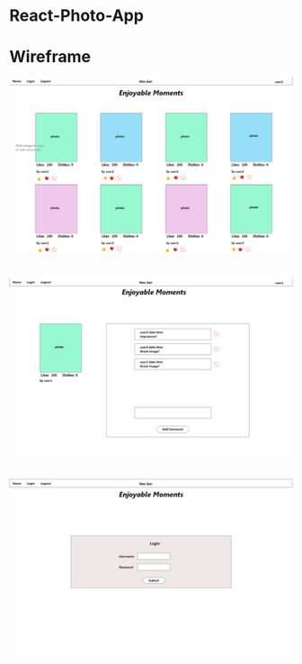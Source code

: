 # React-Photo-App


# Wireframe


![wireframe](./wireframes/Home.png)
# 
![wireframe](./wireframes/Edit-Comment.png)
# 
![wireframe](./wireframes/Login.png)
# 
 